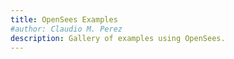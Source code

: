 ```yaml
---
title: OpenSees Examples
#author: Claudio M. Perez
description: Gallery of examples using OpenSees.
---
```

